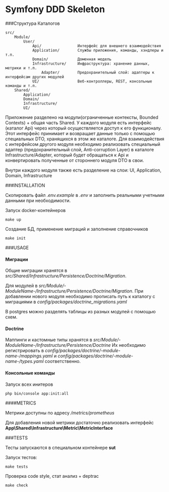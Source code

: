 Symfony DDD Skeleton
================

###Структура Каталогов

```
src/
    Module/
        User/
            Api/                Интерфейс для внешнего взаимодействия
            Application/        Службы приложения, команды, хэндлеры и т.п.
            Domain/             Доменная модель
            Infrastructure/     Инфраструктура: хранение данных, метрики и т.п.
                Adapter/        Предохранительный слой: адаптеры к интерфейсам других модулей
            UI/                 Веб-контроллеры, REST, консольные команды и т.п.
    Shared/
        Application/
        Domain/
        Infrastructure/
        UI/
```

Приложение разделено на модули(ограниченные контексты, Bounded Contexts) + общая часть Shared.
У каждого модуля есть интерфейс (каталог Api) через который осуществляется доступ к его функционалу. Этот интерфейс принимает и возвращает данные только с помощью специальных DTO, хранящихся в этом же каталоге.
Для взаимодействия с интерфейсом другого модуля необходимо реализовать специальный адаптер (предохранительный слой, Anti-corruption Layer) в каталоге Infrastructure/Adapter, который будет обращаться к Api и конвертировать полученные от стороннего модуля DTO в свои. 

Внутри каждого модуля также есть разделение на слои: UI, Application, Domain, Infrastructure

###INSTALLATION

Скопировать файл _.env.example_ в _.env_ и заполнить реальными учетными данными при необходимости.

Запуск docker-контейнеров
```
make up
```

Создание БД, применение миграций и заполнение справочников
```
make init
```

###USAGE

#### Миграции
Общие миграции хранятся в _src/Shared/Infrastructure/Persistence/Doctrine/Migration_.

Для модулей в _src/Module/-ModuleName-/Infrastructure/Persistence/Doctrine/Migration_. При добавлении нового модуля необходимо прописать путь к каталогу с миграциями в _config/packages/doctrine_migrations.yaml_

В postgres можно разделять таблицы из разных модулей с помощью схем.

#### Doctrine
Маппинги и кастомные типы хранятся в _src/Module/-ModuleName-/Infrastructure/Persistence/Doctrine_
Их необходимо регистрировать в _config/packages/doctrine/-module-name-/mappings.yaml_ и _config/packages/doctrine/-module-name-/types.yaml_ соответственно.

#### Консольные команды

Запуск всех инитеров
```
php bin/console app:init:all
```

####METRICS

Метрики доступны по адресу _/metrics/prometheus_

Для добавления новой метрики достаточно реализовать интерфейс **App\Shared\Infrastructure\Metric\MetricInterface**

###TESTS

Тесты запускаются в специальном контейнере **sut**

Запуск тестов:
```
make tests
```

Проверка code style, стат анализ + deptrac 
```
make check
```
